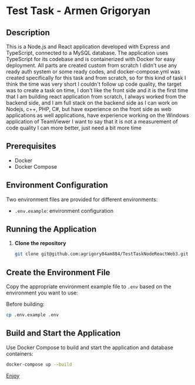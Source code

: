 # Test Task - Armen Grigoryan

## Description

This is a Node.js and React application developed with Express and TypeScript, connected to a MySQL database. The application uses TypeScript for its codebase and is containerized with Docker for easy deployment.  All parts are created custom from scratch  I didn't use any ready auth system or some ready codes, and docker-compose.yml was created specifically for this task and from scratch, so for this kind of task I think the time was very short I couldn't follow up code quality, the target was to create a task on time, I don't like the front side and it is the first time that I am building react application from scratch, I always worked from the backend side, and I am full stack on the backend side as I can work on Nodejs, c++, PHP, C#, but have experience on the front side as web applications as well applications, have experience working on the Windows application of TeamViewer
 I want to say that it is not a measurement of  code quality  I can more  better, just need a bit more time 

## Prerequisites

- Docker
- Docker Compose

## Environment Configuration

Two environment files are provided for different environments:

- `.env.example`: environment configuration

## Running the Application

1. **Clone the repository**

   ```bash
   git clone git@github.com:agrigory84am884/TestTaskNodeReactWeb3.git

## Create the Environment File

Copy the appropriate environment example file to `.env` based on the environment you want to use:

Before building:
```bash
cp .env.example .env
```

## Build and Start the Application

Use Docker Compose to build and start the application and database containers:

```bash
docker-compose up --build
```

[Enjoy](http://localhost:3000)
